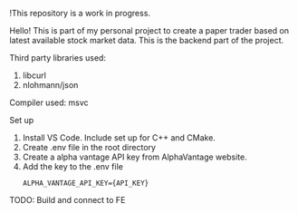 !This repository is a work in progress.

Hello! This is part of my personal project to create a paper trader based on latest available stock market data.
This is the backend part of the project.

Third party libraries used:
1. libcurl
1. nlohmann/json

Compiler used: msvc

Set up
1. Install VS Code. Include set up for C++ and CMake.
1. Create .env file in the root directory
1. Create a alpha vantage API key from AlphaVantage website.
1. Add the key to the .env file
	```
	ALPHA_VANTAGE_API_KEY={API_KEY}
	```

TODO: Build and connect to FE